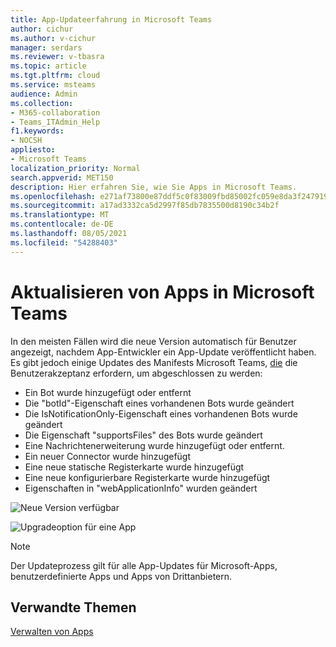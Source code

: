 ```yaml
---
title: App-Updateerfahrung in Microsoft Teams
author: cichur
ms.author: v-cichur
manager: serdars
ms.reviewer: v-tbasra
ms.topic: article
ms.tgt.pltfrm: cloud
ms.service: msteams
audience: Admin
ms.collection:
- M365-collaboration
- Teams_ITAdmin_Help
f1.keywords:
- NOCSH
appliesto:
- Microsoft Teams
localization_priority: Normal
search.appverid: MET150
description: Hier erfahren Sie, wie Sie Apps in Microsoft Teams.
ms.openlocfilehash: e271af73800e87ddf5c0f83009fbd85002fc059e8da3f2479198de9ae64ea698
ms.sourcegitcommit: a17ad3332ca5d2997f85db7835500d8190c34b2f
ms.translationtype: MT
ms.contentlocale: de-DE
ms.lasthandoff: 08/05/2021
ms.locfileid: "54288403"
---
```

# <a name="update-apps-in-microsoft-teams"></a>Aktualisieren von Apps in Microsoft Teams

In den meisten Fällen wird die neue Version automatisch für Benutzer angezeigt, nachdem App-Entwickler ein App-Update veröffentlicht haben. Es gibt jedoch einige Updates des Manifests Microsoft Teams, <a href="/microsoftteams/platform/resources/schema/manifest-schema" target="_blank">die</a> die Benutzerakzeptanz erfordern, um abgeschlossen zu werden:

* Ein Bot wurde hinzugefügt oder entfernt
* Die "botId"-Eigenschaft eines vorhandenen Bots wurde geändert
* Die IsNotificationOnly-Eigenschaft eines vorhandenen Bots wurde geändert
* Die Eigenschaft "supportsFiles" des Bots wurde geändert
* Eine Nachrichtenerweiterung wurde hinzugefügt oder entfernt.
* Ein neuer Connector wurde hinzugefügt
* Eine neue statische Registerkarte wurde hinzugefügt
* Eine neue konfigurierbare Registerkarte wurde hinzugefügt
* Eigenschaften in "webApplicationInfo" wurden geändert

![Neue Version verfügbar](media/manage-your-custom-apps-update1.png)

![Upgradeoption für eine App](media/manage-your-custom-apps-update2.png)

> [!NOTE] 
> Der Updateprozess gilt für alle App-Updates für Microsoft-Apps, benutzerdefinierte Apps und Apps von Drittanbietern. 

## <a name="related-topics"></a>Verwandte Themen

[Verwalten von Apps](manage-apps.md)